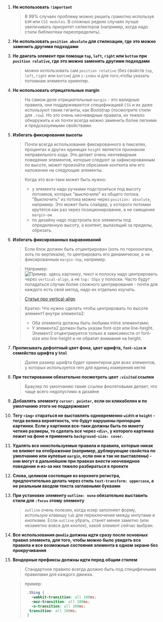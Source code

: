 1. **Не использовать `!important`**
    >В 99% случаях проблему можно решить грамотно используя `БЭМ` или `CSS modules`. В сложных редких случаях лучше увеличивать приоритет селекторов (например, когда надо стили библиотеки переопределить).

2. **Не использовать `position absolute` для стилизации, где это можно заменить другими подходами**

3. **Не двигать элемент при помощи `top`, `left`, `right` или `bottom` при `position relative`, где это можно заменить другими подходами**
    > можно использовать сам `position relative` (без свойств `top`, `left`, `right` или `bottom`) для `z-index` и для того,чтобы указать потомкам элемента ориентир.

4. **Не использовать отрицательные margin**
    > На самом деле отрициательные `margin` - это валидные правила, они поддерживаются спецификацией `CSS` и их даже используют такие гиганты, как Bootstrap (посмотрите стили для `.row`).
    > Но это очень неочевидные правила, их тяжело обнаружить и их почти всегда можно заменить более легкими и предсказуемыми свойствами.

5. **Избегать фиксирования высоты**
    > Почти всегда использование фиксированного в пикселях, процентах и других единицах `height` является признаком неправильного кода. Это делает очень неочевидным поведение элементов, которые следуют за зафиксированным по высоте, может произойти обрезание контента или его наложение на следующие элементы.

    > Когда это все-таки может быть нужно:
    > + у элемента надо ручками подстроиться под высоту потомков, которых "выключили" из общего потока. "Выключить" из потока можно через `position: absolute`, например. Это может быть слайдер, у которого потомки крутятся как раз через позиционирование, а не смещение `margin-ом`.
    > + по дизайну надо подстроить все элементы под определенную высоту, а контент, вылазящий за пределы, обрезать.

6. **Избегать фиксированных выравниваний**
    > Если блок должен быть отцентрирован (хоть по горизонтали, хоть по вертикали), то центрировать его динамически, а не фиксированным `margin-top`, например.

    > Например: <br>
    > ![Пример](https://user-images.githubusercontent.com/12808495/55335190-df687980-54c4-11e9-8623-13ecdb996ebc.png).
    > здесь картинку, текст и полоску надо центрировать через `vertical-align`, а не `top: 55px` у полоски.
    > Часто будут попадаться случаи более сложного центрирования - почти для каждого есть свой метод, надо их отдельно изучать.

    > [Статья про vertical-align](http://web-standards.ru/articles/vertical-align/)

    > Кратко:
    > Что нужно сделать чтобы центрировать по высоте элемент1 внутри элемента2:
    > * Оба элемента должны быть любыми inline элементами;
    > * У элемента2 должен быть указан font-size или line-height.<br>
    > Элемент2 отцентрируется только в зависимости от font-size или line-height и не обратит внимания на height.

7. **Прописывать дефолтный цвет фона, цвет шрифта, `font-size` и семейство шрифта у `html`**
    > Далее размер шрифта будет ориентиром для всех элементов, у которых используется rem для единиц измерения кегля

8. **При тестировании обязательно посмотреть цвет `:visited` ссылки**
    > Браузер по умолчанию такие ссылки фиолетовыми делает, что чаще всего недопустимо в дизайне

9. **Добавлять элементу `cursor: pointer`, если он кликабелен и по умолчанию этого не поддерживает**

10. **Тегу `<img>` стараться не выставлять одновременно `width` и `height` - тогда велика вероятность, что будут нарушены пропорции картинки. Если у картинки все-таки должны быть по макету четкие размеры, то сделать все через `<div>`, у которого картинка лежит на фоне и применить `background-size: cover`.**

11. **Удалять все неиспользуемые правила и правила, которые никак не влияют на отображение (например, дублирующие свойства по умолчанию или нулевые `margin`, если они и так не выставлены) - они могут в дальнейшем при правках внести неочевидное поведение и из-за них тяжело разбираться в проекте**

12. **Слова, целиком состоящие из верхнего регистра, предпочтительно делать через стиль `text-transform: uppercase`, а не реальным вводом текста заглавными буквами**

13. **При установке элементу `outline: none` обязательно выставить стили для `:focus` этому элементу**
    > `outline` очень полезен, когда юзер заполняет форму, использую клавишу `tab` для переключения между инпутами и кнопками. Если `outline` убрать, станет менее заметно (или незаметно вовсе для кнопок), какой элемент сейчас выбран.

14. **Все использования `@media` должны идти сразу после основных правил элемента, для того, чтобы можно было увидеть все правила и все возможные состояния элемента в одном экране без прокручивания**

15. **Вендорные префиксы должны идти перед общим стилем**
    > Стандартное правило всегда должно быть под специфичными правилами для каждого движка.

    >пример:
    > ```css
    >  .thing {
    >    -webkit-transition: all 100ms;
    >    -moz-transition: all 100ms;
    >    -o-transition: all 100ms;
    >   transition: all 100ms;
    >  }
    >   ```

